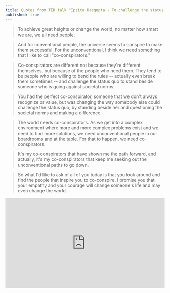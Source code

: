 ```yaml
---
title: Quotes from TED talk "Ipsita Dasgupta - To challenge the status quo, find a co-conspirator"
published: true
---
```


> To achieve great heights or change the world, no matter how smart we are, we all need people.

> And for conventional people, the universe seems to conspire to make them successful. For the unconventional, I think we need something that I like to call "co-conspirators."

> Co-conspirators are different not because they're different themselves, but because of the people who need them. They tend to be people who are willing to bend the rules -- actually even break them sometimes -- and challenge the status quo to stand beside someone who is going against societal norms.

> You had the perfect co-conspirator, someone that we don't always recognize or value, but was changing the way somebody else could challenge the status quo, by standing beside her and questioning the societal norms and making a difference.

> The world needs co-conspirators. As we get into a complex environment where more and more complex problems exist and we need to find more solutions, we need unconventional people in our boardrooms and at the table. For that to happen, we need co-conspirators.

> It's my co-conspirators that have shown me the path forward, and actually, it's my co-conspirators that keep me seeking out the unconventional paths to go down.

> So what I'd like to ask of all of you today is that you look around and find the people that inspire you to co-conspire. I promise you that your empathy and your courage will change someone's life and may even change the world. 

<div style="max-width:854px"><div style="position:relative;height:0;padding-bottom:56.25%"><iframe src="https://embed.ted.com/talks/ipsita_dasgupta_to_challenge_the_status_quo_find_a_co_conspirator" width="854" height="480" style="position:absolute;left:0;top:0;width:100%;height:100%" frameborder="0" scrolling="no" allowfullscreen></iframe></div></div>
